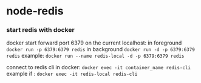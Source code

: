 # node-redis



### start redis with docker

docker start forward port 6379 on the current localhost:
in foreground
`docker run -p 6379:6379 redis`
in background
`docker run -d -p 6379:6379 redis`
example:
`docker run --name redis-local -d -p 6379:6379 redis`

connect to redis cli in docker:
`docker exec -it container_name redis-cli`
example if :
`docker exec -it redis-local redis-cli`
